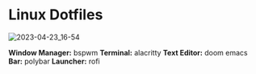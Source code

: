 # Linux Dotfiles

![2023-04-23_16-54](https://user-images.githubusercontent.com/73108749/233847131-2bf724b0-e80d-4cda-8398-cb0ed2e012f5.png)

**Window Manager:** bspwm
**Terminal:** alacritty
**Text Editor:** doom emacs
**Bar:** polybar
**Launcher:** rofi
